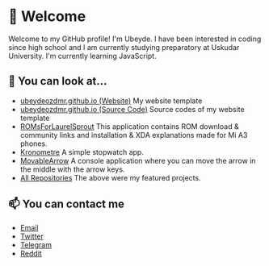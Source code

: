 # 👋 Welcome
Welcome to my GitHub profile! I'm Ubeyde. I have been interested in coding since high school and I am currently studying preparatory at Uskudar University. I'm currently learning JavaScript.
 ## 👀 You can look at...
 - [ubeydeozdmr.github.io (Website)](https://ubeydeozdmr.github.io) My website template
 - [ubeydeozdmr.github.io (Source Code)](https://github.com/ubeydeozdmr/ubeydeozdmr.github.io) Source codes of my website template
 - [ROMsForLaurelSprout](https://github.com/ubeydeozdmr/ROMsForLaurelSprout) This application contains ROM download & community links and installation & XDA explanations made for Mi A3 phones.
 - [Kronometre](https://github.com/ubeydeozdmr/Kronometre) A simple stopwatch app.
 - [MovableArrow](https://github.com/ubeydeozdmr/MovableArrow) A console application where you can move the arrow in the middle with the arrow keys.
 - [All Repositories](https://github.com/ubeydeozdmr?tab=repositories) The above were my featured projects.
 ## 📫 You can contact me
 - [Email](mailto:ubeydeozdmr@gmail.com)
 - [Twitter](https://twitter.com/ubeydeozdmr)
 - [Telegram](https://t.me/ubeydeozdmr)
 - [Reddit](https://www.reddit.com/user/ubeydeozdmr)

<!--
- 👋 Hi, I’m @ubeydeozdmr
- 👀 I’m interested in coding.
- 🌱 I’m currently learning JavaScript.
- 💞️ I’m looking to collaborate on nothing.
- 📫 How to reach me ubeydeozdmr@gmail.com
-->

<!---
ubeydeozdmr/ubeydeozdmr is a ✨ special ✨ repository because its `README.md` (this file) appears on your GitHub profile.
You can click the Preview link to take a look at your changes.
--->
